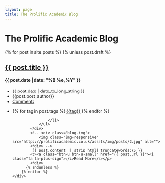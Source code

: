 ```yaml
---
layout: page
title: The Prolific Academic Blog
---
```

<!-- <div class="container content">		 -->
<div class="row">    
    <!-- Left Sidebar -->
	<div class="col-md-8 col-md-offset-2">
    <div class="page-header">
        <h1>The Prolific Academic Blog</h1>
    </div>
        <!--Blog Post-->    
        {% for post in site.posts %}
		  {% unless post.draft %}
		  <div class="blog margin-bottom-40">
		  <h2><a href="{{ post.url }}">{{ post.title }}</a></h2>
		  <h4>{{ post.date | date: "%B %e, %Y" }}</h4> 
		  <div class="blog-post-tags">
                <ul class="list-unstyled list-inline blog-info">
                    <li><i class="fa fa-calendar"></i> {{ post.date | date_to_long_string }}</li>
                    <li><i class="fa fa-pencil"></i> {{post.post_author}}</li>
                    <li><i class="fa fa-comments"></i> <a href="#disqus_thread"> Comments</a></li>
                </ul>
                <ul class="list-unstyled list-inline blog-tags">
                    <li>
                        <i class="fa fa-tags"></i> 
                        {% for tag in post.tags %} 
                        <!-- <a href="{{ BASE_PATH }}{{ site.JB.tags_path }}#{{ tag }}-ref">{{tag}}</a>  -->
                        <a href="#">{{tag}}</a>
                        {% endfor %}
                        
                    </li>
                </ul>                                                
            </div>
            <!-- <div class="blog-img">
                <img class="img-responsive" src="https://prolificacademic.co.uk/assets/img/posts/2.jpg" alt="">
            </div> -->
             {{ post.content  | strip_html| truncatewords:75 }}
            <p><a class="btn-u btn-u-small" href="{{ post.url }}"><i class="fa fa-plus-sign"></i>Read More</a></p>
			</div>				  
		  {% endunless %}
		{% endfor %}   
    </div>
</div>
<!-- </div> -->


    
    